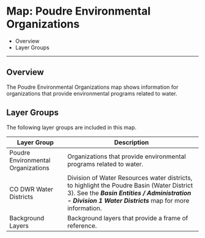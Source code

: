 # Map: Poudre Environmental Organizations

* Overview
* Layer Groups

------------

## Overview

The Poudre Environmental Organizations map shows information for
organizations that provide environmental programs related to water.

## Layer Groups

The following layer groups are included in this map.

| **Layer Group** | **Description** |
| -- | -- |
| Poudre Environmental Organizations | Organizations that provide environmental programs related to water. |
| CO DWR Water Districts | Division of Water Resources water districts, to highlight the Poudre Basin (Water District 3).  See the ***Basin Entities / Administration - Division 1 Water Districts*** map for more information. |
| Background Layers | Background layers that provide a frame of reference. |
